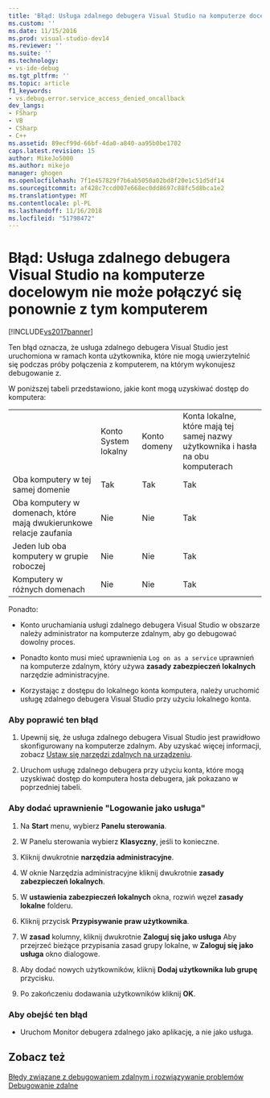 ```yaml
---
title: 'Błąd: Usługa zdalnego debugera Visual Studio na komputerze docelowym nie może połączyć się ponownie z tym komputerem | Dokumentacja firmy Microsoft'
ms.custom: ''
ms.date: 11/15/2016
ms.prod: visual-studio-dev14
ms.reviewer: ''
ms.suite: ''
ms.technology:
- vs-ide-debug
ms.tgt_pltfrm: ''
ms.topic: article
f1_keywords:
- vs.debug.error.service_access_denied_oncallback
dev_langs:
- FSharp
- VB
- CSharp
- C++
ms.assetid: 89ecf99d-66bf-4da0-a840-aa95b0be1702
caps.latest.revision: 15
author: MikeJo5000
ms.author: mikejo
manager: ghogen
ms.openlocfilehash: 7f1e457829f7b6ab5050a02bd8f20e1c51d5df14
ms.sourcegitcommit: af428c7ccd007e668ec0dd8697c88fc5d8bca1e2
ms.translationtype: MT
ms.contentlocale: pl-PL
ms.lasthandoff: 11/16/2018
ms.locfileid: "51798472"
---
```

# <a name="error-the-visual-studio-remote-debugger-service-on-the-target-computer-cannot-connect-back-to-this-computer"></a>Błąd: Usługa zdalnego debugera Visual Studio na komputerze docelowym nie może połączyć się ponownie z tym komputerem
[!INCLUDE[vs2017banner](../includes/vs2017banner.md)]

Ten błąd oznacza, że usługa zdalnego debugera Visual Studio jest uruchomiona w ramach konta użytkownika, które nie mogą uwierzytelnić się podczas próby połączenia z komputerem, na którym wykonujesz debugowanie z.  
  
 W poniższej tabeli przedstawiono, jakie kont mogą uzyskiwać dostęp do komputera:  
  
|||||  
|-|-|-|-|  
||Konto System lokalny|Konto domeny|Konta lokalne, które mają tej samej nazwy użytkownika i hasła na obu komputerach|  
|Oba komputery w tej samej domenie|Tak|Tak|Tak|  
|Oba komputery w domenach, które mają dwukierunkowe relacje zaufania|Nie|Nie|Tak|  
|Jeden lub oba komputery w grupie roboczej|Nie|Nie|Tak|  
|Komputery w różnych domenach|Nie|Nie|Tak|  
  
 Ponadto:  
  
-   Konto uruchamiania usługi zdalnego debugera Visual Studio w obszarze należy administrator na komputerze zdalnym, aby go debugować dowolny proces.  
  
-   Ponadto konto musi mieć uprawnienia `Log on as a service` uprawnień na komputerze zdalnym, który używa **zasady zabezpieczeń lokalnych** narzędzie administracyjne.  
  
-   Korzystając z dostępu do lokalnego konta komputera, należy uruchomić usługę zdalnego debugera Visual Studio przy użyciu lokalnego konta.  
  
### <a name="to-correct-this-error"></a>Aby poprawić ten błąd  
  
1.  Upewnij się, że usługa zdalnego debugera Visual Studio jest prawidłowo skonfigurowany na komputerze zdalnym. Aby uzyskać więcej informacji, zobacz [Ustaw się narzędzi zdalnych na urządzeniu](http://msdn.microsoft.com/library/90f45630-0d26-4698-8c1f-63f85a12db9c).  
  
2.  Uruchom usługę zdalnego debugera przy użyciu konta, które mogą uzyskiwać dostęp do komputera hosta debugera, jak pokazano w poprzedniej tabeli.  
  
### <a name="to-add-log-on-as-a-service-privilege"></a>Aby dodać uprawnienie "Logowanie jako usługa"  
  
1.  Na **Start** menu, wybierz **Panelu sterowania**.  
  
2.  W Panelu sterowania wybierz **Klasyczny**, jeśli to konieczne.  
  
3.  Kliknij dwukrotnie **narzędzia administracyjne**.  
  
4.  W oknie Narzędzia administracyjne kliknij dwukrotnie **zasady zabezpieczeń lokalnych**.  
  
5.  W **ustawienia zabezpieczeń lokalnych** okna, rozwiń węzeł **zasady lokalne** folderu.  
  
6.  Kliknij przycisk **Przypisywanie praw użytkownika**.  
  
7.  W **zasad** kolumny, kliknij dwukrotnie **Zaloguj się jako usługa** Aby przejrzeć bieżące przypisania zasad grupy lokalne, w **Zaloguj się jako usługa** okno dialogowe.  
  
8.  Aby dodać nowych użytkowników, kliknij **Dodaj użytkownika lub grupę** przycisku.  
  
9. Po zakończeniu dodawania użytkowników kliknij **OK**.  
  
### <a name="to-work-around-this-error"></a>Aby obejść ten błąd  
  
-   Uruchom Monitor debugera zdalnego jako aplikację, a nie jako usługa.  
  
## <a name="see-also"></a>Zobacz też  
 [Błędy związane z debugowaniem zdalnym i rozwiązywanie problemów](../debugger/remote-debugging-errors-and-troubleshooting.md)   
 [Debugowanie zdalne](../debugger/remote-debugging.md)



